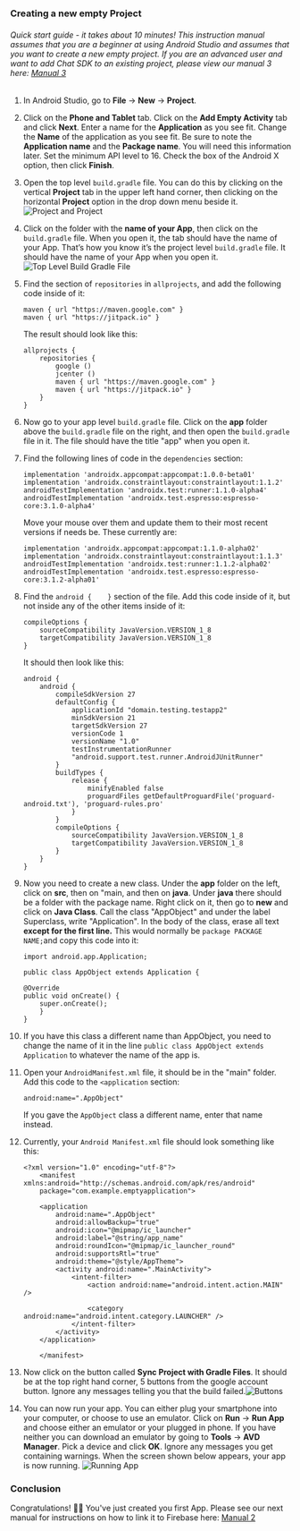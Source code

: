 ### Creating a new empty Project

###### Quick start guide - it takes about 10 minutes! This instruction manual assumes that you are a beginner at using Android Studio and assumes that you want to create a new empty project. If you are an advanced user and want to add Chat SDK to an existing project, please view our manual 3 here: [Manual 3](https://github.com/thecmart/manuals/blob/master/Tutorials/Manual%203%20Integrating%20ChatSDK%20into%20the%20new%20project.md)

1. In Android Studio, go to **File** -> **New** -> **Project**.

2. Click on the **Phone and Tablet** tab. Click on the **Add Empty Activity** tab and click **Next**. Enter a name for the **Application** as you see fit. Change the **Name** of the application as you see fit. Be sure to note the **Application name** and the **Package name**. You will need this information later. Set the minimum API level to 16. Check the box of the Android X option, then click **Finish**.

3. Open the top level `build.gradle` file. You can do this by clicking on the vertical **Project** tab in the upper left hand corner, then clicking on the horizontal **Project** option in the drop down menu beside it. ![Project and Project](https://github.com/thecmart/manuals/blob/master/Images/Project%20and%20Project.png)

4. Click on the folder with the **name of your App**, then click on the `build.gradle` file. When you open it, the tab should have the name of your App. That’s how you know it’s the project level `build.gradle` file. It should have the name of your App when you open it. ![Top Level Build Gradle File](https://github.com/thecmart/manuals/blob/master/Images/Top%20Level%20Build%20Gradle%20File.png)

5. Find the section of `repositories` in `allprojects`, and add the following code inside of it:

   ```
   maven { url "https://maven.google.com" }
   maven { url "https://jitpack.io" }
   ```

   The result should look like this:

   ```
   allprojects {
       repositories {
           google ()
           jcenter ()
           maven { url "https://maven.google.com" }
           maven { url "https://jitpack.io" }
       }
   }
   ```

6. Now go to your app level `build.gradle` file. Click on the **app** folder above the `build.gradle` file on the right, and then open the `build.gradle` file in it. The file should have the title "app" when you open it.

7. Find the following lines of code in the `dependencies` section:

   ```
   implementation 'androidx.appcompat:appcompat:1.0.0-beta01'
   implementation 'androidx.constraintlayout:constraintlayout:1.1.2'
   androidTestImplementation 'androidx.test:runner:1.1.0-alpha4'
   androidTestImplementation 'androidx.test.espresso:espresso-core:3.1.0-alpha4'
   ```

   Move your mouse over them and update them to their most recent versions if needs be. These currently are:

   ```
   implementation 'androidx.appcompat:appcompat:1.1.0-alpha02'
   implementation 'androidx.constraintlayout:constraintlayout:1.1.3'
   androidTestImplementation 'androidx.test:runner:1.1.2-alpha02'
   androidTestImplementation 'androidx.test.espresso:espresso-core:3.1.2-alpha01'
   ```

8. Find the `android {    }` section of the file. Add this code inside of it, but not inside any of the other items inside of it:

   ```
   compileOptions {
       sourceCompatibility JavaVersion.VERSION_1_8
       targetCompatibility JavaVersion.VERSION_1_8
   }
   ```

   It should then look like this:

   ```
   android {
       android {
           compileSdkVersion 27
           defaultConfig {
               applicationId "domain.testing.testapp2"
               minSdkVersion 21
               targetSdkVersion 27
               versionCode 1
               versionName "1.0"
               testInstrumentationRunner
               "android.support.test.runner.AndroidJUnitRunner"
           }
           buildTypes {
               release {
                   minifyEnabled false
                   proguardFiles getDefaultProguardFile('proguard-android.txt'), 'proguard-rules.pro'
               }
           }
           compileOptions {
               sourceCompatibility JavaVersion.VERSION_1_8
               targetCompatibility JavaVersion.VERSION_1_8
           }
       }
   }
   ```

9. Now you need to create a new class. Under the **app** folder on the left, click on **src**, then on "main, and then on **java**. Under **java** there should  be a folder with the package name. Right click on it, then go to **new** and click on **Java Class**. Call the class "AppObject" and under the label Superclass, write "Application". In the body of the class, erase all text **except for the first line.** This would normally be `package PACKAGE NAME;`and copy this code into it:

   ```
   import android.app.Application;
   
   public class AppObject extends Application {
   
   @Override
   public void onCreate() {
       super.onCreate();
       }
   }
   ```

10. If you have this class a different name than AppObject, you need to change the name of it in the line `public class AppObject extends Application` to whatever the name of the app is.

11. Open your `AndroidManifest.xml` file, it should be in the "main" folder. Add this code to the `<application` section:

    ```
    android:name=".AppObject"
    ```

    If you gave the `AppObject` class a different name, enter that name instead.

12. Currently, your `Android Manifest.xml` file should look something like this:

    ```
    <?xml version="1.0" encoding="utf-8"?>
        <manifest xmlns:android="http://schemas.android.com/apk/res/android"
        package="com.example.emptyapplication">
        
        <application
            android:name=".AppObject"
            android:allowBackup="true"
            android:icon="@mipmap/ic_launcher"
            android:label="@string/app_name"
            android:roundIcon="@mipmap/ic_launcher_round"
            android:supportsRtl="true"
            android:theme="@style/AppTheme">
            <activity android:name=".MainActivity">
                <intent-filter>
                    <action android:name="android.intent.action.MAIN" />
                    
                    <category android:name="android.intent.category.LAUNCHER" />
                </intent-filter>
            </activity>
        </application>
                    
        </manifest>
    ```

13. Now click on the button called **Sync Project with Gradle Files**. It should be at the top right hand corner, 5 buttons from the google account button. Ignore any messages telling you that the build failed.![Buttons](https://github.com/thecmart/manuals/blob/master/Images/Buttons2.png)

14. You can now run your app. You can either plug your smartphone into your computer, or choose to use an emulator. Click on **Run** -> **Run App** and choose either an emulator or your plugged in phone. If you have neither you can download an emulator by going to **Tools** -> **AVD Manager**. Pick a device and click **OK**. Ignore any messages you get containing warnings. When the screen shown below appears, your app is now running. ![Running App](https://github.com/thecmart/manuals/blob/master/Images/Running%20App.png)

### Conclusion

Congratulations! 🎉🎉 You've just created you first App. Please see our next manual for instructions on how to link it to Firebase here: [Manual 2](https://github.com/thecmart/manuals/blob/master/Tutorials/Manual%202%20Linking%20an%20app%20to%20firebase.md)

